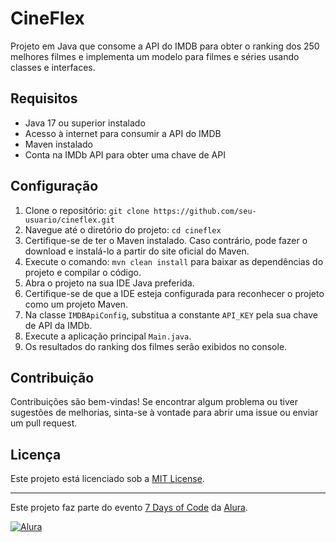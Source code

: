 # CineFlex

Projeto em Java que consome a API do IMDB para obter o ranking dos 250 melhores filmes e implementa um modelo para filmes e séries usando classes e interfaces.

## Requisitos

- Java 17 ou superior instalado
- Acesso à internet para consumir a API do IMDB
- Maven instalado
- Conta na IMDb API para obter uma chave de API

## Configuração

1. Clone o repositório: `git clone https://github.com/seu-usuario/cineflex.git`
2. Navegue até o diretório do projeto: `cd cineflex`
3. Certifique-se de ter o Maven instalado. Caso contrário, pode fazer o download e instalá-lo a partir do site oficial do Maven.
4. Execute o comando: `mvn clean install` para baixar as dependências do projeto e compilar o código.
5. Abra o projeto na sua IDE Java preferida.
6. Certifique-se de que a IDE esteja configurada para reconhecer o projeto como um projeto Maven.
7. Na classe `IMDBApiConfig`, substitua a constante `API_KEY` pela sua chave de API da IMDb.
8. Execute a aplicação principal `Main.java`.
9. Os resultados do ranking dos filmes serão exibidos no console.

## Contribuição

Contribuições são bem-vindas! Se encontrar algum problema ou tiver sugestões de melhorias, sinta-se à vontade para abrir uma issue ou enviar um pull request.

## Licença

Este projeto está licenciado sob a [MIT License](LICENSE).

---

Este projeto faz parte do evento [7 Days of Code](https://7daysofcode.io/) da [Alura](https://www.alura.com.br).

[![Alura](https://img.shields.io/badge/Alura-7%20Days%20of%20Code-orange)](https://www.alura.com.br)


